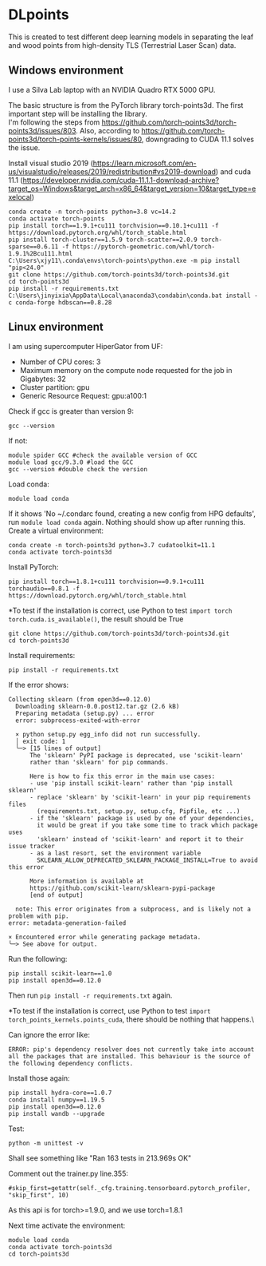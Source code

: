 # DLpoints

This is created to test different deep learning models in separating the leaf and wood points from high-density TLS (Terrestrial Laser Scan) data.

## Windows environment
I use a Silva Lab laptop with an NVIDIA Quadro RTX 5000 GPU.

The basic structure is from the PyTorch library torch-points3d. The first important step will be installing the library.\
I'm following the steps from https://github.com/torch-points3d/torch-points3d/issues/803. Also, according to https://github.com/torch-points3d/torch-points-kernels/issues/80, downgrading to CUDA 11.1 solves the issue. 

Install visual studio 2019 (https://learn.microsoft.com/en-us/visualstudio/releases/2019/redistribution#vs2019-download) and cuda 11.1 (https://developer.nvidia.com/cuda-11.1.1-download-archive?target_os=Windows&target_arch=x86_64&target_version=10&target_type=exelocal)
```
conda create -n torch-points python=3.8 vc=14.2
conda activate torch-points
pip install torch==1.9.1+cu111 torchvision==0.10.1+cu111 -f https://download.pytorch.org/whl/torch_stable.html
pip install torch-cluster==1.5.9 torch-scatter==2.0.9 torch-sparse==0.6.11 -f https://pytorch-geometric.com/whl/torch-1.9.1%2Bcu111.html
C:\Users\xjy11\.conda\envs\torch-points\python.exe -m pip install "pip<24.0"
git clone https://github.com/torch-points3d/torch-points3d.git
cd torch-points3d
pip install -r requirements.txt
C:\Users\jinyixia\AppData\Local\anaconda3\condabin\conda.bat install -c conda-forge hdbscan==0.8.28
```

## Linux environment
I am using supercomputer HiperGator from UF:
- Number of CPU cores: 3
- Maximum memory on the compute node requested for the job in Gigabytes: 32
- Cluster partition: gpu
- Generic Resource Request: gpu:a100:1

Check if gcc is greater than version 9:
```
gcc --version
```
If not:
```
module spider GCC #check the available version of GCC
module load gcc/9.3.0 #load the GCC
gcc --version #double check the version
```
Load conda:
```
module load conda
```
If it shows 'No ~/.condarc found, creating a new config from HPG defaults', run ```module load conda``` again. Nothing should show up after running this.\
Create a virtual environment:
```
conda create -n torch-points3d python=3.7 cudatoolkit=11.1
conda activate torch-points3d
```
Install PyTorch:
```
pip install torch==1.8.1+cu111 torchvision==0.9.1+cu111 torchaudio==0.8.1 -f https://download.pytorch.org/whl/torch_stable.html
```
*To test if the installation is correct, use Python to test ```import torch torch.cuda.is_available()```, the result should be True
```
git clone https://github.com/torch-points3d/torch-points3d.git
cd torch-points3d
```
Install requirements:
```
pip install -r requirements.txt
```
If the error shows:
```
Collecting sklearn (from open3d==0.12.0)
  Downloading sklearn-0.0.post12.tar.gz (2.6 kB)
  Preparing metadata (setup.py) ... error
  error: subprocess-exited-with-error
  
  × python setup.py egg_info did not run successfully.
  │ exit code: 1
  ╰─> [15 lines of output]
      The 'sklearn' PyPI package is deprecated, use 'scikit-learn'
      rather than 'sklearn' for pip commands.
      
      Here is how to fix this error in the main use cases:
      - use 'pip install scikit-learn' rather than 'pip install sklearn'
      - replace 'sklearn' by 'scikit-learn' in your pip requirements files
        (requirements.txt, setup.py, setup.cfg, Pipfile, etc ...)
      - if the 'sklearn' package is used by one of your dependencies,
        it would be great if you take some time to track which package uses
        'sklearn' instead of 'scikit-learn' and report it to their issue tracker
      - as a last resort, set the environment variable
        SKLEARN_ALLOW_DEPRECATED_SKLEARN_PACKAGE_INSTALL=True to avoid this error
      
      More information is available at
      https://github.com/scikit-learn/sklearn-pypi-package
      [end of output]
  
  note: This error originates from a subprocess, and is likely not a problem with pip.
error: metadata-generation-failed

× Encountered error while generating package metadata.
╰─> See above for output.
```
Run the following:
```
pip install scikit-learn==1.0
pip install open3d==0.12.0
```
Then run ```pip install -r requirements.txt``` again.

*To test if the installation is correct, use Python to test ```import torch_points_kernels.points_cuda```, there should be nothing that happens.\

Can ignore the error like: 
```
ERROR: pip's dependency resolver does not currently take into account all the packages that are installed. This behaviour is the source of the following dependency conflicts.
```
Install those again:
```
pip install hydra-core==1.0.7
conda install numpy==1.19.5
pip install open3d==0.12.0
pip install wandb --upgrade
```
Test:
```
python -m unittest -v
```
Shall see something like "Ran 163 tests in 213.969s OK"

Comment out the trainer.py line.355:
```
#skip_first=getattr(self._cfg.training.tensorboard.pytorch_profiler, "skip_first", 10)
```
As this api is for torch>=1.9.0, and we use torch=1.8.1

Next time activate the environment:
```
module load conda
conda activate torch-points3d
cd torch-points3d
```
